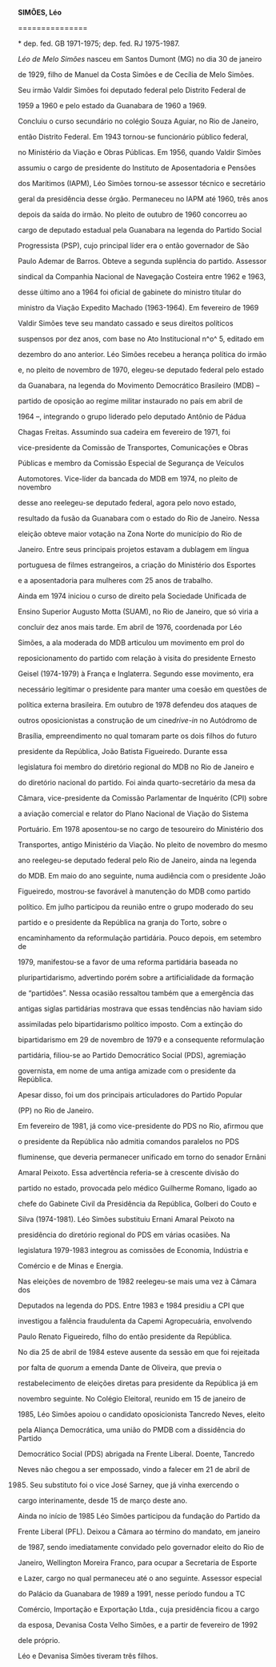 **SIMÕES, Léo**

===============



\* dep. fed. GB 1971-1975; dep. fed. RJ 1975-1987.



*Léo de Melo Simões* nasceu em Santos Dumont (MG) no dia 30 de janeiro

de 1929, filho de Manuel da Costa Simões e de Cecília de Melo Simões.

Seu irmão Valdir Simões foi deputado federal pelo Distrito Federal de

1959 a 1960 e pelo estado da Guanabara de 1960 a 1969.



Concluiu o curso secundário no colégio Souza Aguiar, no Rio de Janeiro,

então Distrito Federal. Em 1943 tornou-se funcionário público federal,

no Ministério da Viação e Obras Públicas. Em 1956, quando Valdir Simões

assumiu o cargo de presidente do Instituto de Aposentadoria e Pensões

dos Marítimos (IAPM), Léo Simões tornou-se assessor técnico e secretário

geral da presidência desse órgão. Permaneceu no IAPM até 1960, três anos

depois da saída do irmão. No pleito de outubro de 1960 concorreu ao

cargo de deputado estadual pela Guanabara na legenda do Partido Social

Progressista (PSP), cujo principal líder era o então governador de São

Paulo Ademar de Barros. Obteve a segunda suplência do partido. Assessor

sindical da Companhia Nacional de Navegação Costeira entre 1962 e 1963,

desse último ano a 1964 foi oficial de gabinete do ministro titular do

ministro da Viação Expedito Machado (1963-1964). Em fevereiro de 1969

Valdir Simões teve seu mandato cassado e seus direitos políticos

suspensos por dez anos, com base no Ato Institucional n^o^ 5, editado em

dezembro do ano anterior. Léo Simões recebeu a herança política do irmão

e, no pleito de novembro de 1970, elegeu-se deputado federal pelo estado

da Guanabara, na legenda do Movimento Democrático Brasileiro (MDB) –

partido de oposição ao regime militar instaurado no país em abril de

1964 –, integrando o grupo liderado pelo deputado Antônio de Pádua

Chagas Freitas. Assumindo sua cadeira em fevereiro de 1971, foi

vice-presidente da Comissão de Transportes, Comunicações e Obras

Públicas e membro da Comissão Especial de Segurança de Veículos

Automotores. Vice-líder da bancada do MDB em 1974, no pleito de novembro

desse ano reelegeu-se deputado federal, agora pelo novo estado,

resultado da fusão da Guanabara com o estado do Rio de Janeiro. Nessa

eleição obteve maior votação na Zona Norte do município do Rio de

Janeiro. Entre seus principais projetos estavam a dublagem em língua

portuguesa de filmes estrangeiros, a criação do Ministério dos Esportes

e a aposentadoria para mulheres com 25 anos de trabalho.



Ainda em 1974 iniciou o curso de direito pela Sociedade Unificada de

Ensino Superior Augusto Motta (SUAM), no Rio de Janeiro, que só viria a

concluir dez anos mais tarde. Em abril de 1976, coordenada por Léo

Simões, a ala moderada do MDB articulou um movimento em prol do

reposicionamento do partido com relação à visita do presidente Ernesto

Geisel (1974-1979) à França e Inglaterra. Segundo esse movimento, era

necessário legitimar o presidente para manter uma coesão em questões de

política externa brasileira. Em outubro de 1978 defendeu dos ataques de

outros oposicionistas a construção de um cine*drive-in* no Autódromo de

Brasília, empreendimento no qual tomaram parte os dois filhos do futuro

presidente da República, João Batista Figueiredo. Durante essa

legislatura foi membro do diretório regional do MDB no Rio de Janeiro e

do diretório nacional do partido. Foi ainda quarto-secretário da mesa da

Câmara, vice-presidente da Comissão Parlamentar de Inquérito (CPI) sobre

a aviação comercial e relator do Plano Nacional de Viação do Sistema

Portuário. Em 1978 aposentou-se no cargo de tesoureiro do Ministério dos

Transportes, antigo Ministério da Viação. No pleito de novembro do mesmo

ano reelegeu-se deputado federal pelo Rio de Janeiro, ainda na legenda

do MDB. Em maio do ano seguinte, numa audiência com o presidente João

Figueiredo, mostrou-se favorável à manutenção do MDB como partido

político. Em julho participou da reunião entre o grupo moderado do seu

partido e o presidente da República na granja do Torto, sobre o

encaminhamento da reformulação partidária. Pouco depois, em setembro de

1979, manifestou-se a favor de uma reforma partidária baseada no

pluripartidarismo, advertindo porém sobre a artificialidade da formação

de “partidões”. Nessa ocasião ressaltou também que a emergência das

antigas siglas partidárias mostrava que essas tendências não haviam sido

assimiladas pelo bipartidarismo político imposto. Com a extinção do

bipartidarismo em 29 de novembro de 1979 e a consequente reformulação

partidária, filiou-se ao Partido Democrático Social (PDS), agremiação

governista, em nome de uma antiga amizade com o presidente da República.

Apesar disso, foi um dos principais articuladores do Partido Popular

(PP) no Rio de Janeiro.



Em fevereiro de 1981, já como vice-presidente do PDS no Rio, afirmou que

o presidente da República não admitia comandos paralelos no PDS

fluminense, que deveria permanecer unificado em torno do senador Ernâni

Amaral Peixoto. Essa advertência referia-se à crescente divisão do

partido no estado, provocada pelo médico Guilherme Romano, ligado ao

chefe do Gabinete Civil da Presidência da República, Golberi do Couto e

Silva (1974-1981). Léo Simões substituiu Ernani Amaral Peixoto na

presidência do diretório regional do PDS em várias ocasiões. Na

legislatura 1979-1983 integrou as comissões de Economia, Indústria e

Comércio e de Minas e Energia.



Nas eleições de novembro de 1982 reelegeu-se mais uma vez à Câmara dos

Deputados na legenda do PDS. Entre 1983 e 1984 presidiu a CPI que

investigou a falência fraudulenta da Capemi Agropecuária, envolvendo

Paulo Renato Figueiredo, filho do então presidente da República.



No dia 25 de abril de 1984 esteve ausente da sessão em que foi rejeitada

por falta de *quorum* a emenda Dante de Oliveira, que previa o

restabelecimento de eleições diretas para presidente da República já em

novembro seguinte. No Colégio Eleitoral, reunido em 15 de janeiro de

1985, Léo Simões apoiou o candidato oposicionista Tancredo Neves, eleito

pela Aliança Democrática, uma união do PMDB com a dissidência do Partido

Democrático Social (PDS) abrigada na Frente Liberal. Doente, Tancredo

Neves não chegou a ser empossado, vindo a falecer em 21 de abril de

1985. Seu substituto foi o vice José Sarney, que já vinha exercendo o

cargo interinamente, desde 15 de março deste ano.



Ainda no início de 1985 Léo Simões participou da fundação do Partido da

Frente Liberal (PFL). Deixou a Câmara ao término do mandato, em janeiro

de 1987, sendo imediatamente convidado pelo governador eleito do Rio de

Janeiro, Wellington Moreira Franco, para ocupar a Secretaria de Esporte

e Lazer, cargo no qual permaneceu até o ano seguinte. Assessor especial

do Palácio da Guanabara de 1989 a 1991, nesse período fundou a TC

Comércio, Importação e Exportação Ltda., cuja presidência ficou a cargo

da esposa, Devanisa Costa Velho Simões, e a partir de fevereiro de 1992

dele próprio.



Léo e Devanisa Simões tiveram três filhos.



